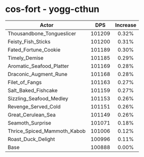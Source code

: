 # cos-fort - yogg-cthun
| Actor | DPS | Increase |
|---|:---:|:---:|
|Thousandbone_Tongueslicer|101209|0.32%|
|Feisty_Fish_Sticks|101200|0.31%|
|Fated_Fortune_Cookie|101189|0.30%|
|Timely_Demise|101185|0.29%|
|Aromatic_Seafood_Platter|101169|0.28%|
|Draconic_Augment_Rune|101168|0.28%|
|Filet_of_Fangs|101163|0.27%|
|Salt_Baked_Fishcake|101159|0.27%|
|Sizzling_Seafood_Medley|101153|0.26%|
|Revenge_Served_Cold|101151|0.26%|
|Great_Cerulean_Sea|101149|0.26%|
|Seamoth_Surprise|101071|0.18%|
|Thrice_Spiced_Mammoth_Kabob|101006|0.12%|
|Roast_Duck_Delight|100996|0.11%|
|Base|100888|0.00%|
